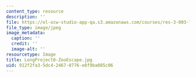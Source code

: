 ```yaml
---
content_type: resource
description: ''
file: https://ol-ocw-studio-app-qa.s3.amazonaws.com/courses/res-3-003-learn-to-build-your-own-videogame-with-the-unity-game-engine-and-microsoft-kinect-january-iap-2017/912f2fa35dc424670776e8f9ba085c06_LongProject8-ZooEscape.jpg
file_type: image/jpeg
image_metadata:
  caption: ''
  credit: ''
  image-alt: ''
resourcetype: Image
title: LongProject8-ZooEscape.jpg
uid: 912f2fa3-5dc4-2467-0776-e8f9ba085c06
---
```

